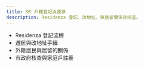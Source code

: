 ```yaml
---
title: 🗺️ 戶籍登記與遷移
description: Residenza 登記、改地址、與居留關係及核查。
---
```


- Residenza 登記流程
- 遷居與改地址手續
- 外籍居民與居留的關係
- 市政府核查與家庭戶註冊
